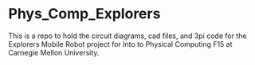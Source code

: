 # Phys_Comp_Explorers

This is a repo to hold the circuit diagrams, cad files, and 3pi code for the Explorers Mobile Robot project for Into to Physical Computing F15 at Carnegie Mellon University.
